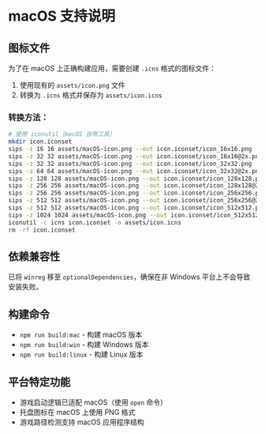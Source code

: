 # macOS 支持说明

## 图标文件

为了在 macOS 上正确构建应用，需要创建 `.icns` 格式的图标文件：

1. 使用现有的 `assets/icon.png` 文件
2. 转换为 `.icns` 格式并保存为 `assets/icon.icns`

### 转换方法：

```bash
# 使用 iconutil（macOS 自带工具）
mkdir icon.iconset
sips -z 16 16 assets/macOS-icon.png --out icon.iconset/icon_16x16.png
sips -z 32 32 assets/macOS-icon.png --out icon.iconset/icon_16x16@2x.png
sips -z 32 32 assets/macOS-icon.png --out icon.iconset/icon_32x32.png
sips -z 64 64 assets/macOS-icon.png --out icon.iconset/icon_32x32@2x.png
sips -z 128 128 assets/macOS-icon.png --out icon.iconset/icon_128x128.png
sips -z 256 256 assets/macOS-icon.png --out icon.iconset/icon_128x128@2x.png
sips -z 256 256 assets/macOS-icon.png --out icon.iconset/icon_256x256.png
sips -z 512 512 assets/macOS-icon.png --out icon.iconset/icon_256x256@2x.png
sips -z 512 512 assets/macOS-icon.png --out icon.iconset/icon_512x512.png
sips -z 1024 1024 assets/macOS-icon.png --out icon.iconset/icon_512x512@2x.png
iconutil -c icns icon.iconset -o assets/icon.icns
rm -rf icon.iconset
```

## 依赖兼容性

已将 `winreg` 移至 `optionalDependencies`，确保在非 Windows 平台上不会导致安装失败。

## 构建命令

- `npm run build:mac` - 构建 macOS 版本
- `npm run build:win` - 构建 Windows 版本
- `npm run build:linux` - 构建 Linux 版本

## 平台特定功能

- 游戏启动逻辑已适配 macOS（使用 `open` 命令）
- 托盘图标在 macOS 上使用 PNG 格式
- 游戏路径检测支持 macOS 应用程序结构
